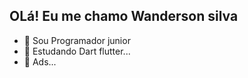 ## OLá! Eu me chamo Wanderson silva
- 👋 Sou Programador junior
- 🌱 Estudando Dart flutter...
- 💞️ Ads...

 
 
